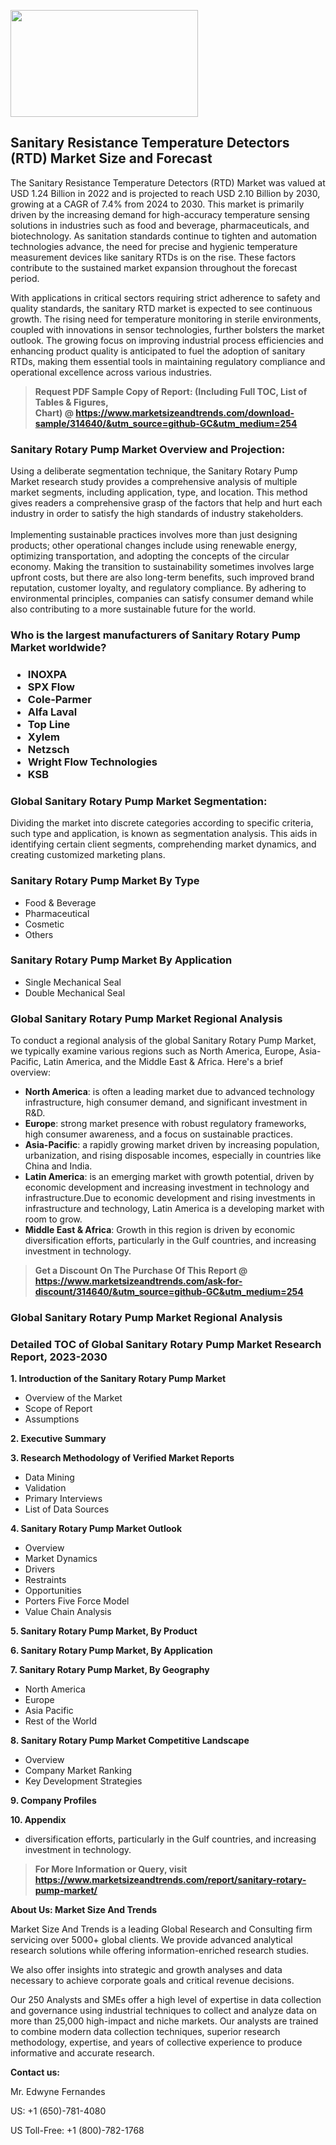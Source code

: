 <p><img class="alignnone size-medium wp-image-20088" src="https://ffe5etoiles.com/wp-content/uploads/2024/12/MST1-300x171.png" alt="" width="300" height="171" /></p><h2>Sanitary Resistance Temperature Detectors (RTD) Market Size and Forecast</h2><p>The Sanitary Resistance Temperature Detectors (RTD) Market was valued at USD 1.24 Billion in 2022 and is projected to reach USD 2.10 Billion by 2030, growing at a CAGR of 7.4% from 2024 to 2030. This market is primarily driven by the increasing demand for high-accuracy temperature sensing solutions in industries such as food and beverage, pharmaceuticals, and biotechnology. As sanitation standards continue to tighten and automation technologies advance, the need for precise and hygienic temperature measurement devices like sanitary RTDs is on the rise. These factors contribute to the sustained market expansion throughout the forecast period.</p><p>With applications in critical sectors requiring strict adherence to safety and quality standards, the sanitary RTD market is expected to see continuous growth. The rising need for temperature monitoring in sterile environments, coupled with innovations in sensor technologies, further bolsters the market outlook. The growing focus on improving industrial process efficiencies and enhancing product quality is anticipated to fuel the adoption of sanitary RTDs, making them essential tools in maintaining regulatory compliance and operational excellence across various industries.</p></p><blockquote id="" class=""><strong>Request PDF Sample Copy of Report: (Including Full TOC, List of Tables &amp; Figures, Chart)&nbsp;@&nbsp;<strong><a href="https://www.marketsizeandtrends.com/download-sample/314640/&utm_source=github-GC&utm_medium=254" target="_blank">https://www.marketsizeandtrends.com/download-sample/314640/&utm_source=github-GC&utm_medium=254</a></strong></strong></blockquote><h3 id="" class="">Sanitary Rotary Pump Market&nbsp;Overview and Projection:</h3><p id="" class="">Using a deliberate segmentation technique, the Sanitary Rotary Pump Market research study provides a comprehensive analysis of multiple market segments, including application, type, and location. This method gives readers a comprehensive grasp of the factors that help and hurt each industry in order to satisfy the high standards of industry stakeholders. <br /> <br />Implementing sustainable practices involves more than just designing products; other operational changes include using renewable energy, optimizing transportation, and adopting the concepts of the circular economy. Making the transition to sustainability sometimes involves large upfront costs, but there are also long-term benefits, such improved brand reputation, customer loyalty, and regulatory compliance. By adhering to environmental principles, companies can satisfy consumer demand while also contributing to a more sustainable future for the world.</p><h3 id="" class="">Who is the largest manufacturers of&nbsp;Sanitary Rotary Pump Market worldwide?</h3><h3 class=""><p><ul><li>INOXPA </li><li> SPX Flow </li><li> Cole-Parmer </li><li> Alfa Laval </li><li> Top Line </li><li> Xylem </li><li> Netzsch </li><li> Wright Flow Technologies </li><li> KSB</li></ul></p></h3><h3 id="" class="">Global&nbsp;Sanitary Rotary Pump Market Segmentation:</h3><p id="" class="">Dividing the market into discrete categories according to specific criteria, such type and application, is known as segmentation analysis. This aids in identifying certain client segments, comprehending market dynamics, and creating customized marketing plans.</p><h3 id="" class="">Sanitary Rotary Pump Market&nbsp;By Type</h3><p><p><ul><li>Food & Beverage</li><li> Pharmaceutical</li><li> Cosmetic</li><li> Others</p></li></ul></p></p><h3 id="" class="">Sanitary Rotary Pump Market&nbsp;By Application</h3><p class=""><p><ul><li>Single Mechanical Seal</li><li> Double Mechanical Seal</li></ul></p></p><h3 id="" class="">Global Sanitary Rotary Pump Market Regional Analysis</h3><p id="" class="">To conduct a regional analysis of the global Sanitary Rotary Pump Market, we typically examine various regions such as North America, Europe, Asia-Pacific, Latin America, and the Middle East &amp; Africa. Here's a brief overview:</p><ul><li><strong>North America</strong>: is often a leading market due to advanced technology infrastructure, high consumer demand, and significant investment in R&amp;D.</li><li><strong>Europe</strong>: strong market presence with robust regulatory frameworks, high consumer awareness, and a focus on sustainable practices.</li><li><strong>Asia-Pacific</strong>: a rapidly growing market driven by increasing population, urbanization, and rising disposable incomes, especially in countries like China and India.</li><li><strong>Latin America</strong>: is an emerging market with growth potential, driven by economic development and increasing investment in technology and infrastructure.Due to economic development and rising investments in infrastructure and technology, Latin America is a developing market with room to grow.</li><li><strong>Middle East &amp; Africa</strong>: Growth in this region is driven by economic diversification efforts, particularly in the Gulf countries, and increasing investment in technology.</li></ul><blockquote id="" class=""><strong>Get a Discount On The Purchase Of This Report @ <strong><a href="https://www.marketsizeandtrends.com/ask-for-discount/314640/&utm_source=github-GC&utm_medium=254" target="_blank">https://www.marketsizeandtrends.com/ask-for-discount/314640/&utm_source=github-GC&utm_medium=254</a></strong></strong></blockquote><h3 id="" class="">Global Sanitary Rotary Pump Market Regional Analysis</h3><h3 id="" class="">Detailed TOC of Global Sanitary Rotary Pump Market Research Report, 2023-2030</h3><p id="" class=""><strong>1. Introduction of the Sanitary Rotary Pump Market</strong></p><ul><li>Overview of the Market</li><li>Scope of Report</li><li>Assumptions</li></ul><p id="" class=""><strong>2. Executive Summary</strong></p><p id="" class=""><strong>3. Research Methodology of Verified Market Reports</strong></p><ul><li>Data Mining</li><li>Validation</li><li>Primary Interviews</li><li>List of Data Sources</li></ul><p id="" class=""><strong>4. Sanitary Rotary Pump Market Outlook</strong></p><ul><li>Overview</li><li>Market Dynamics</li><li>Drivers</li><li>Restraints</li><li>Opportunities</li><li>Porters Five Force Model</li><li>Value Chain Analysis</li></ul><p id="" class=""><strong>5. Sanitary Rotary Pump Market, By Product</strong></p><p id="" class=""><strong>6. Sanitary Rotary Pump Market, By Application</strong></p><p id="" class=""><strong>7. Sanitary Rotary Pump Market, By Geography</strong></p><ul><li>North America</li><li>Europe</li><li>Asia Pacific</li><li>Rest of the World</li></ul><p id="" class=""><strong>8. Sanitary Rotary Pump Market Competitive Landscape</strong></p><ul><li>Overview</li><li>Company Market Ranking</li><li>Key Development Strategies</li></ul><p id="" class=""><strong>9. Company Profiles</strong></p><p id="" class=""><strong>10. Appendix</strong></p><ul><li>diversification efforts, particularly in the Gulf countries, and increasing investment in technology.</li></ul><blockquote id="" class=""><strong>For More Information or Query, visit <strong><strong><a href="https://www.marketsizeandtrends.com/report/sanitary-rotary-pump-market/" target="_blank">https://www.marketsizeandtrends.com/report/sanitary-rotary-pump-market/</a></strong></strong></strong></blockquote><p id="" class=""><strong>About Us: Market Size And Trends</strong></p><p id="" class="">Market Size And Trends is a leading Global Research and Consulting firm servicing over 5000+ global clients. We provide advanced analytical research solutions while offering information-enriched research studies.</p><p id="" class="">We also offer insights into strategic and growth analyses and data necessary to achieve corporate goals and critical revenue decisions.</p><p id="" class="">Our 250 Analysts and SMEs offer a high level of expertise in data collection and governance using industrial techniques to collect and analyze data on more than 25,000 high-impact and niche markets. Our analysts are trained to combine modern data collection techniques, superior research methodology, expertise, and years of collective experience to produce informative and accurate research.</p><p id="" class=""><strong>Contact us:</strong></p><p id="" class="">Mr. Edwyne Fernandes</p><p id="" class="">US: +1 (650)-781-4080</p><p id="" class="">US Toll-Free: +1 (800)-782-1768</p>
